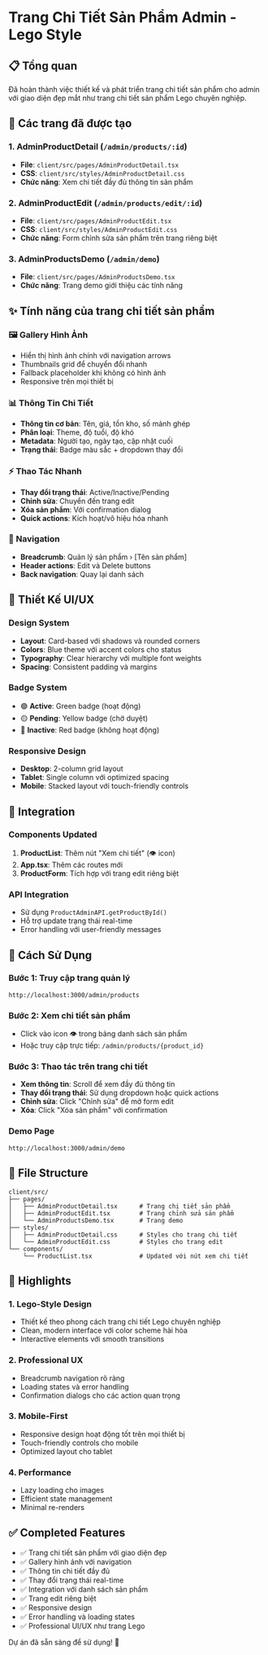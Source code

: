 # Trang Chi Tiết Sản Phẩm Admin - Lego Style

## 📋 Tổng quan

Đã hoàn thành việc thiết kế và phát triển trang chi tiết sản phẩm cho admin với giao diện đẹp mắt như trang chi tiết sản phẩm Lego chuyên nghiệp.

## 🎯 Các trang đã được tạo

### 1. **AdminProductDetail** (`/admin/products/:id`)

- **File**: `client/src/pages/AdminProductDetail.tsx`
- **CSS**: `client/src/styles/AdminProductDetail.css`
- **Chức năng**: Xem chi tiết đầy đủ thông tin sản phẩm

### 2. **AdminProductEdit** (`/admin/products/edit/:id`)

- **File**: `client/src/pages/AdminProductEdit.tsx`
- **CSS**: `client/src/styles/AdminProductEdit.css`
- **Chức năng**: Form chỉnh sửa sản phẩm trên trang riêng biệt

### 3. **AdminProductsDemo** (`/admin/demo`)

- **File**: `client/src/pages/AdminProductsDemo.tsx`
- **Chức năng**: Trang demo giới thiệu các tính năng

## ✨ Tính năng của trang chi tiết sản phẩm

### 🖼️ Gallery Hình Ảnh

- Hiển thị hình ảnh chính với navigation arrows
- Thumbnails grid để chuyển đổi nhanh
- Fallback placeholder khi không có hình ảnh
- Responsive trên mọi thiết bị

### 📊 Thông Tin Chi Tiết

- **Thông tin cơ bản**: Tên, giá, tồn kho, số mảnh ghép
- **Phân loại**: Theme, độ tuổi, độ khó
- **Metadata**: Người tạo, ngày tạo, cập nhật cuối
- **Trạng thái**: Badge màu sắc + dropdown thay đổi

### ⚡ Thao Tác Nhanh

- **Thay đổi trạng thái**: Active/Inactive/Pending
- **Chỉnh sửa**: Chuyển đến trang edit
- **Xóa sản phẩm**: Với confirmation dialog
- **Quick actions**: Kích hoạt/vô hiệu hóa nhanh

### 🧭 Navigation

- **Breadcrumb**: Quản lý sản phẩm › [Tên sản phẩm]
- **Header actions**: Edit và Delete buttons
- **Back navigation**: Quay lại danh sách

## 🎨 Thiết Kế UI/UX

### Design System

- **Layout**: Card-based với shadows và rounded corners
- **Colors**: Blue theme với accent colors cho status
- **Typography**: Clear hierarchy với multiple font weights
- **Spacing**: Consistent padding và margins

### Badge System

- 🟢 **Active**: Green badge (hoạt động)
- 🟡 **Pending**: Yellow badge (chờ duyệt)
- 🔴 **Inactive**: Red badge (không hoạt động)

### Responsive Design

- **Desktop**: 2-column grid layout
- **Tablet**: Single column với optimized spacing
- **Mobile**: Stacked layout với touch-friendly controls

## 🔗 Integration

### Components Updated

1. **ProductList**: Thêm nút "Xem chi tiết" (👁️ icon)
2. **App.tsx**: Thêm các routes mới
3. **ProductForm**: Tích hợp với trang edit riêng biệt

### API Integration

- Sử dụng `ProductAdminAPI.getProductById()`
- Hỗ trợ update trạng thái real-time
- Error handling với user-friendly messages

## 🚀 Cách Sử Dụng

### Bước 1: Truy cập trang quản lý

```
http://localhost:3000/admin/products
```

### Bước 2: Xem chi tiết sản phẩm

- Click vào icon 👁️ trong bảng danh sách sản phẩm
- Hoặc truy cập trực tiếp: `/admin/products/{product_id}`

### Bước 3: Thao tác trên trang chi tiết

- **Xem thông tin**: Scroll để xem đầy đủ thông tin
- **Thay đổi trạng thái**: Sử dụng dropdown hoặc quick actions
- **Chỉnh sửa**: Click "Chỉnh sửa" để mở form edit
- **Xóa**: Click "Xóa sản phẩm" với confirmation

### Demo Page

```
http://localhost:3000/admin/demo
```

## 📁 File Structure

```
client/src/
├── pages/
│   ├── AdminProductDetail.tsx      # Trang chi tiết sản phẩm
│   ├── AdminProductEdit.tsx        # Trang chỉnh sửa sản phẩm
│   └── AdminProductsDemo.tsx       # Trang demo
├── styles/
│   ├── AdminProductDetail.css      # Styles cho trang chi tiết
│   └── AdminProductEdit.css        # Styles cho trang edit
└── components/
    └── ProductList.tsx             # Updated với nút xem chi tiết
```

## 🎯 Highlights

### 1. **Lego-Style Design**

- Thiết kế theo phong cách trang chi tiết Lego chuyên nghiệp
- Clean, modern interface với color scheme hài hòa
- Interactive elements với smooth transitions

### 2. **Professional UX**

- Breadcrumb navigation rõ ràng
- Loading states và error handling
- Confirmation dialogs cho các action quan trọng

### 3. **Mobile-First**

- Responsive design hoạt động tốt trên mọi thiết bị
- Touch-friendly controls cho mobile
- Optimized layout cho tablet

### 4. **Performance**

- Lazy loading cho images
- Efficient state management
- Minimal re-renders

## ✅ Completed Features

- ✅ Trang chi tiết sản phẩm với giao diện đẹp
- ✅ Gallery hình ảnh với navigation
- ✅ Thông tin chi tiết đầy đủ
- ✅ Thay đổi trạng thái real-time
- ✅ Integration với danh sách sản phẩm
- ✅ Trang edit riêng biệt
- ✅ Responsive design
- ✅ Error handling và loading states
- ✅ Professional UI/UX như trang Lego

Dự án đã sẵn sàng để sử dụng! 🎉
